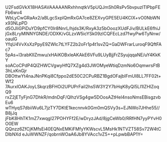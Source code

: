 U2FsdGVkX18HASAVAAAAANRxhhnqtkV5pUQJmSh0RsPv5bvpuzlTlPbpFEFb6wv4
WbLyCwGRaAx2/aBLgcSxplQmRxGA7ce8ZEXvyGPE5EU4KCIX+vO0NbWNx93NLpPD
d5OJIiGPiDuYD9pfCY0Ir8NnrL/hjds3K/RxyA3z5bOoozXUdFJiv/BULkE6fhiJ
jGx8LryMlNNYGNDE/ODXK/vGLzxW5icYSk09zlCQFEcLzd7fwyPw6TyNnw/oaulG
YfqU4VvXsXzPpyE9ZWlc7tLYFZ2b2oFr1p4t1svZQ+GaDWFrarLuroqF9QftFAc7
5pAs+l3rabKIIZmwu/xHAiKOBxIeAKAkE6VFu9LUyBjjFrZSyujqqaNE/uY4KkKY
soACoCPdP4QlZHWCVgwyHfQ7XZg4d3JWOMyeWtiqDzmNo6OqmwrsFtB3hLxKnGjr
DBOttwYt4naJNnPKqi8Cfppo2dE50C2CPuRBZ1BgdOFajbIFmUI8LL7FF02t+Wf2
7AurxlOAKJoyLSkqrzBFHOi2UPUPrFaiI2hs5W3Y2Y7bHqK8yQl5LI1IZHlZoqQ9
rxZ2jETyFjnG7DhkR/mdnDqF/QIhzVSg4gw5DOosAZtHel4nsoNmsEBisgzvbEu6
wTHyqS7dbiiWu6L7jzTY7DKtE1kecnnvk0Gm0mQSVy3s+EJNWo7JHhe55//B8jJq
jFbK8HhTK1mZ7xwqgI27POHYFf2E/wDryzJAd/8jgCeWb0/RRfHN7yyPYvH0O0EW
QQnzz6ZfCjKMfsEi40EQNxEMKiFMfyYKWscvL5MsHk1NTVZT58Sv72W4tCDlbNXd
eJuWWNZF/qobrnWOaA6Jb8YVAcc1vZ5++pLpwbBAP1Y=
